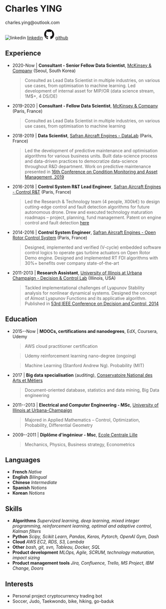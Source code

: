 Charles YING
======

charles.ying\@outlook.com

![linkedin](https://static.licdn.com/scds/common/u/img/webpromo/btn\_in\_20x15.png)
[linkedin](https://www.linkedin.com/in/charles-ying-%EC%9E%89-%EC%B0%B0%EC%8A%A4-19b50442/)
![github](https://raw.githubusercontent.com/ICI3D/ICI3D.github.io/master/images/GitHub-Logos/GitHub-Mark-32px.png)
[github](https://www.github.com/charlesyg)

Experience
----------
* 2020-Now
| **Consultant - Senior Fellow Data Scientist**, [McKinsey & Company](http://www.mckinsey.com) (Seoul, South Korea)
    > Consulted as Lead Data Scientist in multiple industries, on various use cases, from optimisation to machine learning. Led development of internal asset for MIP/OR (data science stream, 1M$+, 4 DS/DE) 

* 2019-2020
| **Consultant - Fellow Data Scientist**, [McKinsey & Company](http://www.mckinsey.com) (Paris, France)
    > Consulted as Lead Data Scientist in multiple industries, on various use cases, from optimisation to machine learning

* 2018-2019
| **Data Scientist**, [Safran Aircraft Engines - DataLab](https://www.safran-group.com/) (Paris, France)
    > Led the development of predictive maintenance and optimisation algorithms for various business units. Built data-science process and data-driven practices to democratize data-science throughout R&D department. Work on predictive maintenance presented in [16th Conference on Condition Monitoring and Asset Management, 2019](https://www.bindt.org/events/CM2019/116-abstract/) 

* 2016-2018
| **Control System R&T Lead Engineer**, [Safran Aircraft Engines - Control R&T](https://www.safran-group.com/) (Paris, France)
    > Led the Research & Technology team (4 people, X00k€) to design cutting-edge control and fault detection algorithms for future autonomous drone. Drew and executed technology maturation roadmaps – project, planning, fund management. Patent on engine control and fault detection [here](https://www.inpi.fr/sites/default/files/bopis/bopi2024.pdf) 

* 2014-2016
| **Control System Engineer**, [Safran Aircraft Engines - Open Rotor Control System](https://www.safran-group.com/) (Paris, France)
    > Designed, implemented and verified (V-cycle) embedded software control logics to operate gas turbine actuators on Open Rotor Demo engine. Designed and implemented RT FDI algorithms with 30%+ benefits over company state-of-the-art 	

* 2011-2013
| **Research Assistant**, [University of Illinois at Urbana Champaign - Decision & Control Lab](https://csl.illinois.edu/research/groups/decision-and-control) (Illinois, USA)
    > Tackled implementational challenges of Lyapunov Stability analysis for nonlinear dynamical systems. Designed the concept of Almost Lyapunov Functions and its applicative algorithm. Published in [53rd IEEE Conference on Decision and Control, 2014](https://ieeexplore.ieee.org/document/7039864)


Education
---------

* 2015--Now | **MOOCs, certifications and nanodegrees**,
  EdX, Coursera, Udemy

    > AWS cloud practitioner certification

    > Udemy reinforcement learning nano-degree (ongoing)
    
    > Machine Learning (Stanford Andrew Ng). Probability (MIT)

* 2017 | **Big data specialisation** (auditing),
  [Conservatoire National des Arts et Métiers](https://www.cnam.eu/site-en/)
    > Document-oriented database, statistics and data mining, Big Data engineering

* 2011--2013 | **Electrical and Computer Engineering - MSc**,
  [University of Illinois at Urbana-Champaign](https://https://illinois.edu/)
    > Majored in Applied Mathematics – Control, Optimization, Probability, Differential Geometry

* 2009--2011 | **Diplôme d'ingénieur - Msc**,
  [Ecole Centrale Lille](https://centralelille.fr)
    > Mechanics, Physics, Business strategy, Econometrics 


Languages
------
* **French**
_Native_
* **English**
_Bilingual_
* **Chinese**
_Intermediate_
* **Spanish**
_Notions_
* **Korean**
_Notions_

Skills
------
* **Algorithms**
_Supervized learning, deep learning, mixed integer programming, reinforcement learning, optimal and adaptive control, Kalman filters_
* **Python**
_Scipy, Scikit Learn, Pandas, Keras, Pytorch, OpenAI Gym, Dash_
* **Cloud**
_AWS EC2, RDS, S3, Lambda_
* **Other**
_bash, git, svn, Tableau, Docker, SQL_
* **Product development**
_MLOps, Agile, SCRUM, technology maturation, impact sizing_
* **Product management tools**
_Jira, Confluence, Trello, MS Project, IBM Change, Doors_

Interests
---------
* Personal project cryptocurrency trading bot
* Soccer, Judo, Taekwondo, bike, hiking, go-baduk


